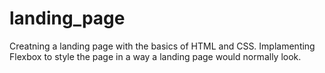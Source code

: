 # landing_page
Creatning a landing page with the basics of HTML and CSS. 
Implamenting Flexbox to style the page in a way a landing page would normally look.
